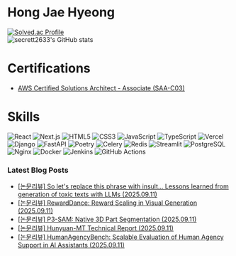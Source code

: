 # Hong Jae Hyeong

[![Solved.ac Profile](http://mazassumnida.wtf/api/v2/generate_badge?boj=secrett2633)](https://solved.ac/secrett2633/)  
![secrett2633's GitHub stats](https://github-readme-stats.vercel.app/api?username=secrett2633&show_icons=true&theme=radical)  

# Certifications
- [AWS Certified Solutions Architect - Associate (SAA-C03)](https://www.credly.com/badges/ee24ba15-e661-4741-bc4c-46bdaca76e75/public_url)

# Skills
![React](https://img.shields.io/badge/React-61DAFB.svg?&style=for-the-badge&logo=React&logoColor=white)
![Next.js](https://img.shields.io/badge/Next.js-000000.svg?&style=for-the-badge&logo=Next.js&logoColor=white)
![HTML5](https://img.shields.io/badge/HTML5-E34F26.svg?&style=for-the-badge&logo=HTML5&logoColor=white)
![CSS3](https://img.shields.io/badge/CSS3-1572B6.svg?&style=for-the-badge&logo=CSS3&logoColor=white)
![JavaScript](https://img.shields.io/badge/JavaScript-F7DF1E.svg?&style=for-the-badge&logo=JavaScript&logoColor=white)
![TypeScript](https://img.shields.io/badge/TypeScript-3178C6.svg?&style=for-the-badge&logo=TypeScript&logoColor=white)
![Vercel](https://img.shields.io/badge/Vercel-000000.svg?&style=for-the-badge&logo=Vercel&logoColor=white)  
![Django](https://img.shields.io/badge/Django-092E20.svg?&style=for-the-badge&logo=Django&logoColor=white)
![FastAPI](https://img.shields.io/badge/FastAPI-009688.svg?&style=for-the-badge&logo=FastAPI&logoColor=white)
![Poetry](https://img.shields.io/badge/Poetry-7031B9.svg?&style=for-the-badge&logo=Poetry&logoColor=white)
![Celery](https://img.shields.io/badge/Celery-378B29.svg?&style=for-the-badge&logo=Celery&logoColor=white)
![Redis](https://img.shields.io/badge/Redis-DC382D.svg?&style=for-the-badge&logo=Redis&logoColor=white)
![Streamlit](https://img.shields.io/badge/Streamlit-FF4B4B.svg?&style=for-the-badge&logo=Streamlit&logoColor=white)
![PostgreSQL](https://img.shields.io/badge/PostgreSQL-4169E1.svg?&style=for-the-badge&logo=PostgreSQL&logoColor=white)  
![Nginx](https://img.shields.io/badge/Nginx-009639.svg?&style=for-the-badge&logo=Nginx&logoColor=white)
![Docker](https://img.shields.io/badge/Docker-2496ED.svg?&style=for-the-badge&logo=Docker&logoColor=white)
![Jenkins](https://img.shields.io/badge/Jenkins-D24939.svg?&style=for-the-badge&logo=Jenkins&logoColor=white)
![GitHub Actions](https://img.shields.io/badge/GitHub%20Actions-2088FF.svg?&style=for-the-badge&logo=GitHub%20Actions&logoColor=white)

### Latest Blog Posts
- [[논문리뷰] <think> So let's replace this phrase with insult... </think> Lessons learned from generation of toxic texts with LLMs (2025.09.11)](https://secrett2633.github.io/ai/review/2025-9-11-think_So_lets_replace_this_phrase_with_insult/._think_Lessons_learned_from_generation_of_toxic_texts_with_LLMs/)
- [[논문리뷰] RewardDance: Reward Scaling in Visual Generation (2025.09.11)](https://secrett2633.github.io/ai/review/2025-9-11-RewardDance_Reward_Scaling_in_Visual_Generation/)
- [[논문리뷰] P3-SAM: Native 3D Part Segmentation (2025.09.11)](https://secrett2633.github.io/ai/review/2025-9-11-P3-SAM_Native_3D_Part_Segmentation/)
- [[논문리뷰] Hunyuan-MT Technical Report (2025.09.11)](https://secrett2633.github.io/ai/review/2025-9-11-Hunyuan-MT_Technical_Report/)
- [[논문리뷰] HumanAgencyBench: Scalable Evaluation of Human Agency Support in AI Assistants (2025.09.11)](https://secrett2633.github.io/ai/review/2025-9-11-HumanAgencyBench_Scalable_Evaluation_of_Human_Agency_Support_in_AI_Assistants/)